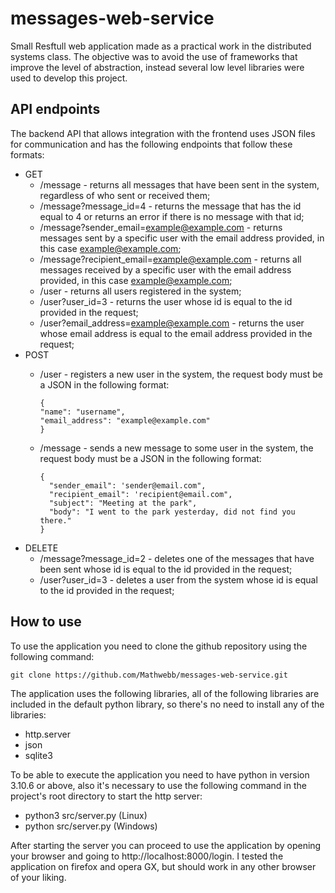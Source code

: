 # messages-web-service
Small Resftull web application made as a practical work in the distributed systems class. The objective was to avoid the use of frameworks that improve the level of abstraction, instead several low level libraries were used to develop this project.

## API endpoints
The backend API that allows integration with the frontend uses JSON files for communication and has the following endpoints that follow these formats:

- GET
  - /message - returns all messages that have been sent in the system, regardless of who sent or received them;
  - /message?message_id=4 - returns the message that has the id equal to 4 or returns an error if there is no message with that id;
  - /message?sender_email=example@example.com - returns messages sent by a specific user with the email address provided, in this case example@example.com;
  - /message?recipient_email=example@example.com - returns all messages received by a specific user with the email address provided, in this case example@example.com;
  - /user - returns all users registered in the system;
  - /user?user_id=3 - returns the user whose id is equal to the id provided in the request;
  - /user?email_address=example@example.com - returns the user whose email address is equal to the email address provided in the request;
- POST
  - /user - registers a new user in the system, the request body must be a JSON in the following format:

        {
        "name": "username",
        "email_address": "example@example.com"
        }
  - /message - sends a new message to some user in the system, the request body must be a JSON in the following format:

        {
          "sender_email": 'sender@email.com",
          "recipient_email": 'recipient@email.com",
          "subject": "Meeting at the park",
          "body": "I went to the park yesterday, did not find you there."
        }

- DELETE
  - /message?message_id=2 - deletes one of the messages that have been sent whose id is equal to the id provided in the request;
  - /user?user_id=3 - deletes a user from the system whose id is equal to the id provided in the request;

## How to use
To use the application you need to clone the github repository using the following command:

```
git clone https://github.com/Mathwebb/messages-web-service.git
```

The application uses the following libraries, all of the following libraries are included in the default python library, so there's no need to install any of the libraries:
- http.server
- json
- sqlite3

To be able to execute the application you need to have python in version 3.10.6 or above, also it's necessary to use the following command in the project's root directory to start the http server:
- python3 src/server.py (Linux)
- python src/server.py (Windows)

After starting the server you can proceed to use the application by opening your browser and going to http://localhost:8000/login. I tested the application on firefox and opera GX, but should work in any other browser of your liking.
